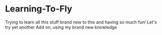 # Learning-To-Fly
Trying to learn all this stuff
brand new to this and having so much fun!
Let's try yet another Add on, using my brand new knowledge

